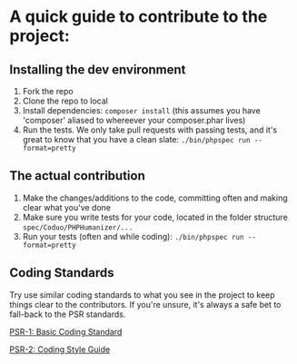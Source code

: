 # A quick guide to contribute to the project:

## Installing the dev environment

1.  Fork the repo
2.  Clone the repo to local
3.  Install dependencies: `composer install` (this assumes you have 'composer' aliased to whereever your composer.phar lives)
4.  Run the tests. We only take pull requests with passing tests, and it's great to know that you have a clean slate:
    `./bin/phpspec run --format=pretty`

## The actual contribution

1.  Make the changes/additions to the code, committing often and making clear what you've done
2.  Make sure you write tests for your code, located in the folder structure `spec/Coduo/PHPHumanizer/...`
3.  Run your tests (often and while coding): `./bin/phpspec run --format=pretty`

## Coding Standards

Try use similar coding standards to what you see in the project to keep things clear to the contributors. If you're unsure, it's always a safe bet to fall-back to the PSR standards.

[PSR-1: Basic Coding Standard](http://www.php-fig.org/psr/psr-1/)

[PSR-2: Coding Style Guide](http://www.php-fig.org/psr/psr-2/)
